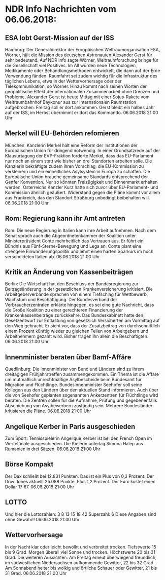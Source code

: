 # NDR Info Nachrichten vom 06.06.2018:


## ESA lobt Gerst-Mission auf der ISS
Hamburg: Der Generaldirektor der Europäischen Weltraumorganisation ESA, Wörner, hält die Mission des deutschen Astronauten Alexander Gerst für sehr bedeutend. Auf NDR Info sagte Wörner, Weltraumforschung bringe für die Gesellschaft viel Positives. Im All würden neue Technologien, Medikamente oder Behandlungsmethoden entwickelt, die dann auf der Erde Verwendung fänden. Raumfahrt sei zudem wichtig für die Infrastruktur des täglichen Lebens, etwa in der Wettervorhersage oder der Telekommunikation, so Wörner. Hinzu kommt nach seinen Worten der geopolitische Effekt der internationalen Zusammenarbeit ohne Grenzen und Probleme. Alexander Gerst ist heute Mittag mit einer Sojus-Rakete vom Weltraumbahnhof Baykonur aus zur Internationalen Raumstation aufgebrochen. Freitag soll er dort ankommen. Gerst bleibt ein halbes Jahr auf der ISS, im Herbst übernimmt er dort das Kommando. 06.06.2018 21:00 Uhr 

## Merkel will EU-Behörden refomieren
München: Kanzlerin Merkel hält eine Reform der Institutionen der Europäischen Union für dringend notwendig. In einer Grundsatzrede auf der Klausurtagung der EVP-Fraktion forderte Merkel, dass das EU-Parlament nur noch an einem statt wie bisher an drei Standorten arbeiten solle. Die Kanzlerin bekräftigte zudem ihren Vorschlag, die EU-Kommission zu verkleinern und ein einheitliches Asylsystem in Europa zu schaffen. Die Europäische Union brauche gemeinsame Standards entsprechend der Genfer Konvention. Nur so könnten Freizügigkeit und Binnenmarkt erhalten werden. Österreichs Kanzler Kurz hatte sich zuvor über EU-Parlament- und Kommission ähnlich geäußert. Widerstand gegen die Pläne kommt vor allem aus Frankreich, das den Standort Straßburg unbedingt beibehalten will. 06.06.2018 21:00 Uhr 

## Rom: Regierung kann ihr Amt antreten
Rom: Die neue Regierung in Italien kann ihre Arbeit aufnehmen. Nach dem Senat sprach auch die Abgeordnetenkammer der Koalition unter Ministerpräsident Conte mehrheitlich das Vertrauen aus. Er führt ein Bündnis aus Fünf-Sterne-Bewegung und Lega an. Conte plant eine strengere Einwanderungspolitik und lehnt einen harten Sparkurs im hoch verschuldeten Italien ab. 06.06.2018 21:00 Uhr 

## Kritik an Änderung von Kassenbeiträgen
Berlin: Die Wirtschaft hat den Beschluss der Bundesregierung zur Beitragsänderung in der gesetzlichen Krankenversicherung kritisiert. Die Arbeitgeberverbände sprachen von einem Tiefschlag für Wettbewerb, Wachstum und Beschäftigung. Der Bundesverband der Verbraucherzentralen erklärte hingegen, es sei eine gute Nachricht, dass die Große Koalition zu einer gerechteren Finanzierung der Krankenkassenbeiträge zurückkehre. Das Bundeskabinett hatte den Gesetzentwurf zur Entlastung von gesetzlich Versicherten am Vormittag auf den Weg gebracht. Er sieht vor, dass der Zusatzbeitrag von durchschnittlich einem Prozent künftig wieder zu gleichen Teilen von Arbeitgebern und Arbeitnehmern gezahlt wird. Bisher tragen ihn allein die Beschäftigten. 06.06.2018 21:00 Uhr 

## Innenminister beraten über Bamf-Affäre
Quedlinburg: Die Innenminister von Bund und Ländern sind zu ihrem dreitägigen Frühjahrstreffen zusammengekommen. Ein Thema ist die Affäre um mutmaßlich unrechtmäßige Asylbescheide beim Bundesamt für Migration und Flüchtlinge. Bundesinnenminister Seehofer soll seine Kollegen aus den Ländern über den aktuellen Stand informieren. Auch über die von Seehofer geplanten sogenannten Ankerzentren für Flüchtlinge wird beraten. Die Zentren sollen für die Aufnahme, Prüfung und gegebenenfalls Abschiebung von Asylbewerbern zuständig sein. Mehrere Bundesländer kritisieren die Pläne. 06.06.2018 21:00 Uhr 

## Angelique Kerber in Paris ausgeschieden
Zum Sport:	Tennisspielerin Angelique Kerber ist bei den French Open im Viertelfinale ausgeschieden. Die Kielerin unterlag Simona Halep aus Rumänien in drei Sätzen. 06.06.2018 21:00 Uhr 

## Börse Kompakt
Der Dax schließt bei 12.831 Punkten. Das ist ein Plus von 0,3 Prozent. Der Dow Jones aktuell: 25.088 Punkte. Plus 1,2 Prozent. Der Euro kostet einen Dollar 17 67. 06.06.2018 21:00 Uhr 

## LOTTO
Und hier die Lottozahlen:
3 8		13		15		18		42 Superzahl:		6 Diese Angaben sind ohne Gewähr!! 06.06.2018 21:00 Uhr 

## Wettervorhersage
In der Nacht klar oder leicht bewölkt und verbreitet trocken. Tiefstwerte 15 bis 9 Grad. Morgen überall viel Sonne und trocken. Höchstwerte 20 bis 31 Grad. Die weiteren Aussichten: Am Freitag erneut überwiegend freundlich, im südwestlichen Niedersachsen aufkommende Gewitter, 22 bis 32 Grad. Am Sonnabend heiter bis wolkig und örtliche Schauer oder Gewitter, 21 bis 31 Grad. 06.06.2018 21:00 Uhr 
